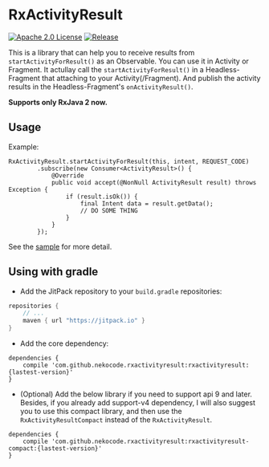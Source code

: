 # RxActivityResult
[![Apache 2.0 License](https://img.shields.io/badge/license-Apache%202.0-blue.svg?style=flat)](http://www.apache.org/licenses/LICENSE-2.0.html) [![Release](https://img.shields.io/github/release/nekocode/RxActivityResult.svg?label=Jitpack)](https://jitpack.io/#nekocode/RxActivityResult)

This is a library that can help you to receive results from `startActivityForResult()` as an Observable. You can use it in Activity or Fragment. It actullay call the `startActivityForResult()` in a Headless-Fragment that attaching to your Activity(/Fragment). And publish the activity results in the Headless-Fragment's `onActivityResult()`.

**Supports only RxJava 2 now.**

## Usage

Example:

```
RxActivityResult.startActivityForResult(this, intent, REQUEST_CODE)
        .subscribe(new Consumer<ActivityResult>() {
            @Override
            public void accept(@NonNull ActivityResult result) throws Exception {
                if (result.isOk()) {
                    final Intent data = result.getData();
                    // DO SOME THING
                }
            }
        });
```

See the [sample](sample/src/main/java/cn/nekocode/rxactivityresult/sample/MainActivity.java) for more detail.

## Using with gradle
- Add the JitPack repository to your `build.gradle` repositories:

```gradle
repositories {
    // ...
    maven { url "https://jitpack.io" }
}
```

- Add the core dependency:

```
dependencies {
    compile 'com.github.nekocode.rxactivityresult:rxactivityresult:{lastest-version}'
}
```

- (Optional) Add the below library if you need to support api 9 and later. Besides, if you already add support-v4 dependency, I will also suggest you to use this compact library, and then use the `RxActivityResultCompact` instead of the `RxActivityResult`.

```
dependencies {
    compile 'com.github.nekocode.rxactivityresult:rxactivityresult-compact:{lastest-version}'
}
```
